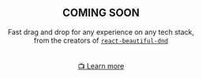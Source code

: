 
<div align="center">
    <h2>COMING SOON</h2>
    Fast drag and drop for any experience on any tech stack,<br>from the creators of <code><a href="https://github.com/atlassian/react-beautiful-dnd">react-beautiful-dnd</a></code>
    <br>
    <br>
    <br>
    <a href="https://www.youtube.com/watch?v=5SQkOyzZLHM">📺 Learn more</a>
</div>